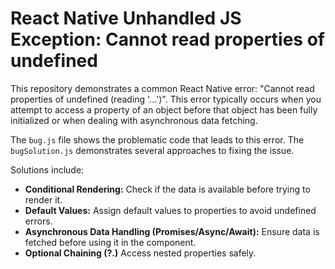 # React Native Unhandled JS Exception: Cannot read properties of undefined

This repository demonstrates a common React Native error:  "Cannot read properties of undefined (reading '...')". This error typically occurs when you attempt to access a property of an object before that object has been fully initialized or when dealing with asynchronous data fetching.

The `bug.js` file shows the problematic code that leads to this error.  The `bugSolution.js` demonstrates several approaches to fixing the issue.

Solutions include:

* **Conditional Rendering:** Check if the data is available before trying to render it.
* **Default Values:** Assign default values to properties to avoid undefined errors.
* **Asynchronous Data Handling (Promises/Async/Await):** Ensure data is fetched before using it in the component.
* **Optional Chaining (?.)** Access nested properties safely.